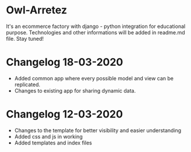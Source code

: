 # Owl-Arretez
It's an ecommerce factory with django - python integration for educational purpose. Technologies and other informations will be added in readme.md file. Stay tuned! 

# Changelog 18-03-2020
* Added common app where every possible model and view can be replicated.
* Changes to existing app for sharing dynamic data.

# Changelog 12-03-2020
* Changes to the template for better visibility and easier understanding
* Added css and js in working 
* Added templates and index files